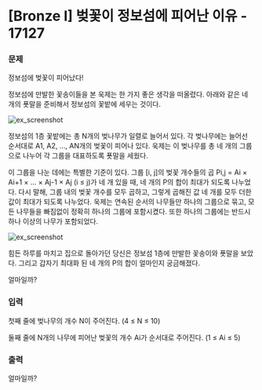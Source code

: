 # [Bronze I] 벚꽃이 정보섬에 피어난 이유 - 17127

### 문제

정보섬에 벚꽃이 피어났다!

정보섬에 만발한 꽃송이들을 본 욱제는 한 가지 좋은 생각을 떠올렸다. 아래와 같은 네 개의 푯말을 준비해서 정보섬의 꽃밭에 세우는 것이다.

![ex_screenshot](https://upload.acmicpc.net/628e8f8c-2101-4a62-861a-2e18bb33e3db/-/preview/)

정보섬의 1층 꽃밭에는 총 N개의 벚나무가 일렬로 늘어서 있다. 각 벚나무에는 늘어선 순서대로 A1, A2, ..., AN개의 벚꽃이 피어나 있다. 욱제는 이 벚나무를 총 네 개의 그룹으로 나누어 각 그룹을 대표하도록 푯말을 세웠다.

이 그룹을 나눈 데에는 특별한 기준이 있다. 그룹 [i, j]의 벚꽃 개수들의 곱 Pi,j = Ai × Ai+1 × ... × Aj-1 × Aj (i ≤ j)가 네 개 있을 때, 네 개의 P의 합이 최대가 되도록 나누었다. 다시 말해, 그룹 내의 벚꽃 개수를 모두 곱하고, 그렇게 곱해진 값 네 개를 모두 더한 값이 최대가 되도록 나누었다. 욱제는 연속된 순서의 나무들만 하나의 그룹으로 묶고, 모든 나무들을 빠짐없이 정확히 하나의 그룹에 포함시켰다. 또한 하나의 그룹에는 반드시 하나 이상의 나무가 포함되었다.

![ex_screenshot](https://upload.acmicpc.net/0522261b-c791-4d0f-a690-2af6ecb6db83/-/preview/)

힘든 하루를 마치고 집으로 돌아가던 당신은 정보섬 1층에 만발한 꽃송이와 푯말을 보았다. 그리고 갑자기 최대화 된 네 개의 P의 합이 얼마인지 궁금해졌다.

얼마일까?

### 입력

첫째 줄에 벚나무의 개수 N이 주어진다. (4 ≤ N ≤ 10)

둘째 줄에 N개의 나무에 피어난 벚꽃의 개수 Ai가 순서대로 주어진다. (1 ≤ Ai ≤ 5)

### 출력

얼마일까?

